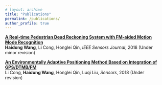 ```yaml
---
# layout: archive
title: "Publications"
permalink: /publications/
author_profile: true
---
```


<!-- {% if author.googlescholar %}
  You can also find my articles on <u><a href="{{author.googlescholar}}">my Google Scholar profile</a>.</u>
{% endif %}

{% include base_path %}

{% for post in site.publications reversed %}
  {% include archive-single.html %}
{% endfor %} -->

<!-- <style>a:hover {text-decoration:underline;}</style> -->


<b>[A Real-time Pedestrian Dead Reckoning System with FM-aided Motion Mode Recognition](https://cleartune.github.io/publication/PDR)</b> <br>
<b>Haidong Wang</b>, Li Cong, Honglei Qin, <i>IEEE Sensors Journal</i>, 2018 (Under minor revision)

<b>[An Environmentally Adaptive Positioning Method Based on Integration of GPS/DTMB/FM](https://cleartune.github.io/publication/GPS_DTMB_FM)</b> <br>
Li Cong, <b>Haidong Wang</b>, Honglei Qin, Luqi Liu, <i>Sensors</i>, 2018 (Under revision)
